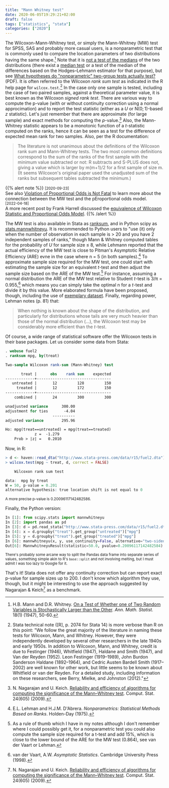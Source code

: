 ```yaml
---
title: "Mann Whitney test"
date: 2020-06-05T19:29:21+02:00
draft: false
tags: ["statistics", "stata"]
categories: ["2020"]
---
```


The Wilcoxon-Mann-Whitney test, or simply the Mann-Whitney (MW) test for SPSS, SAS and probably more casual users, is a nonparametric test that is commonly used to compare the location parameters of two distributions having the same shape.[^1] Note that it is [not a test of the medians](https://www.ncbi.nlm.nih.gov/pmc/articles/PMC1120984/) of the two distributions (there exist a [median test](https://en.wikipedia.org/wiki/Median_test) or a test of the median of the differences based on the Hodges–Lehmann estimator for that purpose), but see [What hypotheses do "nonparametric" two-group tests actually test?](https://journals.sagepub.com/doi/pdf/10.1177/1536867X1201200202) (PDF). It is often referred to the Wilcoxon _rank sum test_ as indicated in the R help page for `wilcox.test`.[^2] In the case only one sample is tested, including the case of two paired samples, against a theoretical parameter value, it is best known as the Wilcoxon _signed rank test_. There are various way to compute the p-value (with or without continuity correction using a normal approcimation) and to report the test statistic (either as a _U_ or $\text{N}(0;1)$-based _z_ statistic). Let's just remember that there are approximate (for large sample) and exact methods for computing the _p_-value.[^3] Also, the Mann-Whitney statistic appears to be a monotonic function of a _t_-statistic computed on the ranks, hence it can be seen as a test for the difference of expected mean rank for two samples. Also, per the R documentation:

> The literature is not unanimous about the definitions of the Wilcoxon rank sum and Mann-Whitney tests. The two most common definitions correspond to the sum of the ranks of the first sample with the minimum value subtracted or not: R subtracts and S-PLUS does not, giving a value which is larger by m(m+1)/2 for a first sample of size m. (It seems Wilcoxon's original paper used the unadjusted sum of the ranks but subsequent tables subtracted the minimum.)

{{% alert note %}}
<small>[2020-09-23]</small><br>
See also [Violation of Proportional Odds is Not Fatal](https://www.fharrell.com/post/po/) to learn more about the connection between the MW test and the pEroportional odds model.<br>
<small>[2022-04-18]</small><br>
A more recent post by Frank Harrell discussed the [equivalence of Wilcoxon Statistic and Proportional Odds Model](https://www.fharrell.com/post/powilcoxon).
{{% /alert %}}

The MW test is also available in Stata as [ranksum](https://www.stata.com/help.cgi?ranksum), and in Python scipy as [stats.mannwhitneyu](https://docs.scipy.org/doc/scipy/reference/generated/scipy.stats.mannwhitneyu.html). It is recommended to Python users to "use (it) only when the number of observation in each sample is > 20 and you have 2 independent samples of ranks," though Mann & Whitney computed tables for the probability of _U_ for sample size ≤ 8, while Lehmann reported that the actual efficiency of the MW test is close to Pitman's Asymptotic Relative Efficiency (ARE) evne in the case where n = 5 (in both samples).[^4] To approximate sample size required for the MW test, one could start with estimating the sample size for an equivalent $t$-test and then adjust the sample size based on the ARE of the MW test.[^5] For instance, assuming a normal distribution the ARE of the MW test relative to Student _t_-test is 3/π = 0.955,[^6] which means you can simply take the optimal n for a _t_-test and divide it by this value. More elaborated formula have been proposed, though, including the use of [exemplary dataset](https://www.ncbi.nlm.nih.gov/pmc/articles/PMC2796701/). Finally, regarding power, Lehman notes (p. 81) that:

> When nothing is known about the shape of the distribution, and particularly for distributions whose tails are very much heavier than those of the normal distribution (...), the Wilcoxon test may be considerably more efficient than the _t_-test.

Of course, a wide range of statistical software offer the Wilcoxon tests in their base packages. Let us consider some data from Stata:

```stata
. webuse fuel2
. ranksum mpg, by(treat)

Two-sample Wilcoxon rank-sum (Mann-Whitney) test

       treat |      obs    rank sum    expected
-------------+---------------------------------
   untreated |       12         128         150
     treated |       12         172         150
-------------+---------------------------------
    combined |       24         300         300

unadjusted variance      300.00
adjustment for ties       -4.04
                     ----------
adjusted variance        295.96

Ho: mpg(treat==untreated) = mpg(treat==treated)
             z =  -1.279
    Prob > |z| =   0.2010
```

Now, in R:

```r
> d <- haven::read_dta("http://www.stata-press.com/data/r15/fuel2.dta")
> wilcox.test(mpg ~ treat, d, correct = FALSE)

	Wilcoxon rank sum test

data:  mpg by treat
W = 50, p-value = 0.201
alternative hypothesis: true location shift is not equal to 0
```

<small>A more precise p-value is 0.20096117142482586.</small>

Finally, the Python version:

```python
In [1]: from scipy.stats import mannwhitneyu
In [2]: import pandas as pd
In [3]: d = pd.read_stata("http://www.stata-press.com/data/r15/fuel2.dta")
In [4]: x = d.groupby("treat").get_group("untreated")["mpg"]
In [5]: y = d.groupby("treat").get_group("treated")["mpg"]
In [6]: mannwhitneyu(x, y, use_continuity=False, alternative="two-sided")
Out[6]: MannwhitneyuResult(statistic=50.0, pvalue=0.20096117142482584)
```

<small>There's probably some arcane way to split the Pandas data frame into separate series of values, something simple akin to R's `base::split` and not involving melting, but I must admit I was too lazy to Google for it.</small>

That's it! Stata does not offer any continuity correction but can report exact p-value for sample sizes up to 200. I don't know which algorithm they use, though, but it might be interesting to use the approach suggested by Nagarajan & Keich[^3] as a benchmark.

[^1]: H.B. Mann and D.R. Whitney. [On a Test of Whether one of Two Random Variables is Stochastically Larger than the Other](https://projecteuclid.org/euclid.aoms/1177730491). _Ann. Math. Statist._ 18(1) (1947), 50-60.
[^2]: Stata technical note ([R], p. 2074 for Stata 14) is more verbose than R on this point: "We follow the great majority of the literature in naming these tests for Wilcoxon, Mann, and Whitney. However, they were independently developed by several other researchers in the late 1940s and early 1950s. In addition to Wilcoxon, Mann, and Whitney, credit is due to Festinger (1946), Whitfield (1947), Haldane and Smith (1947), and Van der Reyden (1952). Leon Festinger (1919–1989), John Burdon Sanderson Haldane (1892–1964), and Cedric Austen Bardell Smith (1917–2002) are well known for other work, but little seems to be known about Whitfield or van der Reyden. For a detailed study, including information on these researchers, see Berry, Mielke, and Johnston (2012)."
[^3]: N. Nagarajan and U. Keich. [Reliability and efficiency of algorithms for computing the significance of the Mann–Whitney test](http://users.umiacs.umd.edu/~niranjan/papers/NagarajanKeichCS09.pdf). Comput. Stat. 24(605) (2009).
[^4]: E.L. Lehman and H.J.M. D'Abrera. _Nonparametrics: Statistical Methods Based on Ranks_. Holden-Day (1975).
[^5]: As a rule of thumb which I have in my notes although I don't remember where I could possibly get it, for a nonparametric test you could also compute the sample size required for a t-test and add 15%, which is close to the lower bound of the ARE for the MW test (0.864), see van der Vaart[^6] or Lehman[^4].
[^6]: van der Vaart, A.W. _Asymptotic Statistics_. Cambridge University Press (1998).

